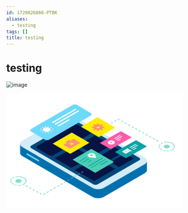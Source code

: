 ```yaml
---
id: 1720826866-PTBK
aliases:
  - testing
tags: []
title: testing
---
```


# testing

![image](https://sample-videos.com/img/Sample-jpg-image-50kb.jpg)

![testing-image.png](assets/imgs/testing-image.png)
